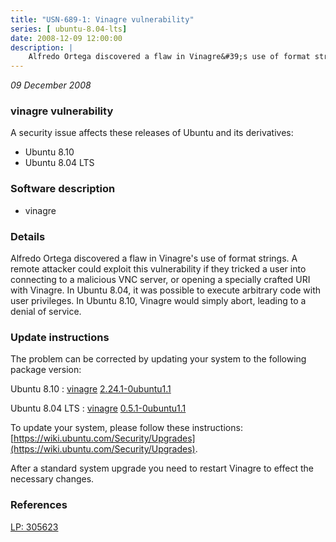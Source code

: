 ```yaml
---
title: "USN-689-1: Vinagre vulnerability"
series: [ ubuntu-8.04-lts]
date: 2008-12-09 12:00:00
description: |
    Alfredo Ortega discovered a flaw in Vinagre&#39;s use of format strings. A remote attacker could exploit this vulnerability if they tricked a user into connecting to a malicious VNC server, or opening a specially crafted URI with Vinagre. In Ubuntu 8.04, it was possible to execute arbitrary code with user privileges. In Ubuntu 8.10, Vinagre would simply abort, leading to a denial of service. 
--- 
```

 
 

*09 December 2008*

### vinagre vulnerability

A security issue affects these releases of Ubuntu and its derivatives:

* Ubuntu 8.10
* Ubuntu 8.04 LTS

### Software description

* vinagre 

### Details

Alfredo Ortega discovered a flaw in Vinagre&#39;s use of format strings. A remote attacker could exploit this vulnerability if they tricked a user into connecting to a malicious VNC server, or opening a specially crafted URI with Vinagre. In Ubuntu 8.04, it was possible to execute arbitrary code with user privileges. In Ubuntu 8.10, Vinagre would simply abort, leading to a denial of service. 

### Update instructions

The problem can be corrected by updating your system to the following package version:

Ubuntu 8.10
 : [vinagre](https://launchpad.net/ubuntu/+source/vinagre) <span> [2.24.1-0ubuntu1.1](https://launchpad.net/ubuntu/+source/vinagre/2.24.1-0ubuntu1.1) </span> 

Ubuntu 8.04 LTS
 : [vinagre](https://launchpad.net/ubuntu/+source/vinagre) <span> [0.5.1-0ubuntu1.1](https://launchpad.net/ubuntu/+source/vinagre/0.5.1-0ubuntu1.1) </span> 

To update your system, please follow these instructions: [https://wiki.ubuntu.com/Security/Upgrades](https://wiki.ubuntu.com/Security/Upgrades).

After a standard system upgrade you need to restart Vinagre to effect the necessary changes. 

### References

 
 [LP: 305623](https://launchpad.net/bugs/305623)
 

